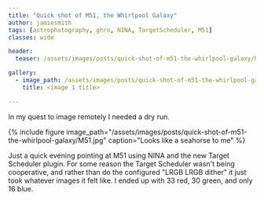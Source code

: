 ```yaml
---
title: "Quick shot of M51, the Whirlpool Galaxy"
author: jamiesmith
tags: [astrophotography, ghro, NINA, TargetScheduler, M51]
classes: wide

header:
  teaser: /assets/images/posts/quick-shot-of-m51-the-whirlpool-galaxy/M51.jpg

gallery:
  - image_path: /assets/images/posts/quick-shot-of-m51-the-whirlpool-galaxy/M51.jpg
    title: <image 1 title>

---
```


In my quest to image remotely I needed a dry run. 
<!--more-->

{%
  include figure image_path="/assets/images/posts/quick-shot-of-m51-the-whirlpool-galaxy/M51.jpg"
  caption="Looks like a seahorse to me"
%}

Just a quick evening pointing at M51 using NINA and the new Target Scheduler plugin. 
For some reason the Target Scheduler wasn't being cooperative, and rather than 
do the configured "LRGB LRGB dither" it just took whatever images it felt like. 
I ended up with 33 red, 30 green, and only 16 blue. 

